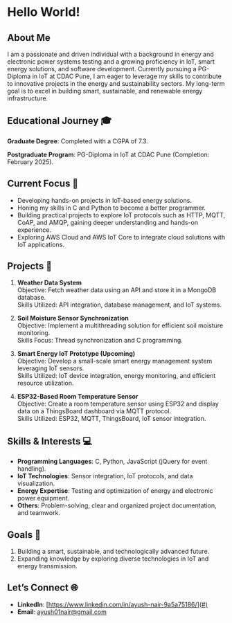 # Hello World!

## About Me
I am a passionate and driven individual with a background in energy and electronic power systems testing and a growing proficiency in IoT, smart energy solutions, and software development. Currently pursuing a PG-Diploma in IoT at CDAC Pune, I am eager to leverage my skills to contribute to innovative projects in the energy and sustainability sectors. My long-term goal is to excel in building smart, sustainable, and renewable energy infrastructure.

## Educational Journey 🎓
**Graduate Degree**: Completed with a CGPA of 7.3.

**Postgraduate Program**: PG-Diploma in IoT at CDAC Pune (Completion: February 2025).

## Current Focus 🔭
- Developing hands-on projects in IoT-based energy solutions.
- Honing my skills in C and Python to become a better programmer.
- Building practical projects to explore IoT protocols such as HTTP, MQTT, CoAP, and AMQP, gaining deeper understanding and hands-on experience.
- Exploring AWS Cloud and AWS IoT Core to integrate cloud solutions with IoT applications.

## Projects 🚀
1. **Weather Data System**  
   Objective: Fetch weather data using an API and store it in a MongoDB database.  
   Skills Utilized: API integration, database management, and IoT systems.

2. **Soil Moisture Sensor Synchronization**  
   Objective: Implement a multithreading solution for efficient soil moisture monitoring.  
   Skills Focus: Thread synchronization and C programming.

3. **Smart Energy IoT Prototype (Upcoming)**  
   Objective: Develop a small-scale smart energy management system leveraging IoT sensors.  
   Skills Utilized: IoT device integration, energy monitoring, and efficient resource utilization.

4. **ESP32-Based Room Temperature Sensor**  
   Objective: Create a room temperature sensor using ESP32 and display data on a ThingsBoard dashboard via MQTT protocol.  
   Skills Utilized: ESP32, MQTT, ThingsBoard, IoT sensor integration.

## Skills & Interests 💻
- **Programming Languages**: C, Python, JavaScript (jQuery for event handling).
- **IoT Technologies**: Sensor integration, IoT protocols, and data visualization.
- **Energy Expertise**: Testing and optimization of energy and electronic power equipment.
- **Others**: Problem-solving, clear and organized project documentation, and teamwork.

## Goals 🎯
1. Building a smart, sustainable, and technologically advanced future.
2. Expanding knowledge by exploring diverse technologies in IoT and energy transmission.

## Let’s Connect 🌐
- **LinkedIn**: [https://www.linkedin.com/in/ayush-nair-9a5a75186/](#)
- **Email**: [ayush01nair@gmail.com](#)
